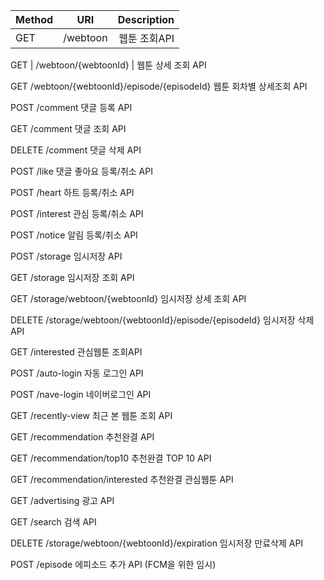 <table>
  
Method | URI | Description 
  |---|:---:|---:|
GET	| /webtoon | 웹툰 조회API

GET	|	/webtoon/{webtoonId} | 웹툰 상세 조회 API

GET	/webtoon/{webtoonId}/episode/{episodeId}	웹툰 회차별 상세조회 API

POST	/comment	댓글 등록 API

GET	/comment	댓글 조회 API

DELETE	/comment	댓글 삭제 API

POST	/like	댓글 좋아요 등록/취소 API

POST	/heart	하트 등록/취소 API

POST	/interest	관심 등록/취소  API

POST	/notice	알림 등록/취소 API

POST	/storage	임시저장 API

GET	/storage	임시저장 조회 API

GET	/storage/webtoon/{webtoonId}	임시저장 상세 조회 API

DELETE	/storage/webtoon/{webtoonId}/episode/{episodeId}	임시저장 삭제 API

GET	/interested	관심웹툰 조회API

POST	/auto-login	자동 로그인 API

POST	/nave-login	네이버로그인 API

GET	/recently-view	최근 본 웹툰 조회 API

GET	/recommendation	추천완결 API

GET	/recommendation/top10	추천완결 TOP 10 API

GET	/recommendation/interested	추천완결 관심웹툰 API

GET	/advertising	광고 API

GET	/search	검색 API

DELETE	/storage/webtoon/{webtoonId}/expiration	임시저장 만료삭제 API

POST	/episode	에피소드 추가 API   (FCM을 위한 임시)
